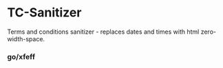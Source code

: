 # TC-Sanitizer
Terms and conditions sanitizer - replaces dates and times with html zero-width-space.

### go/xfeff
